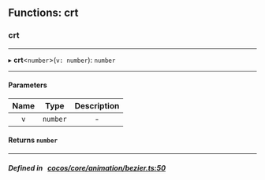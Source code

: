 ## Functions: crt

### crt


___
▸ **crt**<`number`\>(`v: number`): `number`
___


#### Parameters

| Name | Type | Description |
| :------: | :------: | :------: |
| `v` | `number` | - |

#### Returns `number` 
___


##### Defined in &nbsp;   [cocos/core/animation/bezier.ts:50](https://github.com/cocos-creator/engine/blob/c7bf6b8a9/cocos/core/animation/bezier.ts#L50)&nbsp;
